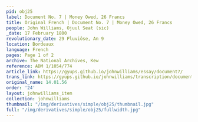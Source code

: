 ```yaml
---
pid: obj25
label: Document No. 7 | Money Owed, 26 Francs
title: Original French | Document No. 7 | Money Owed, 26 Francs
people: John Williams, Ojuul Seat (sic)
_date: 17 February 1800
revolutionary_date: 29 Pluviôse, An 9
location: Bordeaux
language: French
pages: Page 1 of 2
archive: The National Archives, Kew
reference: ADM 1/1054/774
article_link: https://gyups.github.io/johnwilliams/essay/document7/
trans_link: https://gyups.github.io/johnwilliams/transcription/document7/
original_name: 14.01.56
order: '24'
layout: johnwilliams_item
collection: johnwilliams
thumbnail: "/img/derivatives/simple/obj25/thumbnail.jpg"
full: "/img/derivatives/simple/obj25/fullwidth.jpg"
---
```

